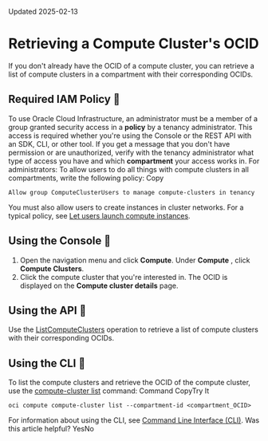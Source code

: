 Updated 2025-02-13
# Retrieving a Compute Cluster's OCID
If you don't already have the OCID of a compute cluster, you can retrieve a list of compute clusters in a compartment with their corresponding OCIDs.
## Required IAM Policy 🔗 
To use Oracle Cloud Infrastructure, an administrator must be a member of a group granted security access in a **policy** by a tenancy administrator. This access is required whether you're using the Console or the REST API with an SDK, CLI, or other tool. If you get a message that you don't have permission or are unauthorized, verify with the tenancy administrator what type of access you have and which **compartment** your access works in.
For administrators: To allow users to do all things with compute clusters in all compartments, write the following policy:
Copy
```
Allow group ComputeClusterUsers to manage compute-clusters in tenancy
```

You must also allow users to create instances in cluster networks. For a typical policy, see [Let users launch compute instances](https://docs.oracle.com/iaas/Content/Identity/Concepts/commonpolicies.htm#launch-instances).
## Using the Console 🔗 
  1. Open the navigation menu and click **Compute**. Under **Compute** , click **Compute Clusters**.
  2. Click the compute cluster that you're interested in.
The OCID is displayed on the **Compute cluster details** page.


## Using the API 🔗 
Use the [ListComputeClusters](https://docs.oracle.com/iaas/api/#/en/iaas/latest/ComputeCluster/ListComputeClusters) operation to retrieve a list of compute clusters with their corresponding OCIDs.
## Using the CLI 🔗 
To list the compute clusters and retrieve the OCID of the compute cluster, use the [compute-cluster list](https://docs.oracle.com/iaas/tools/oci-cli/latest/oci_cli_docs/cmdref/compute/compute-cluster/list.html) command:
Command
CopyTry It
```
oci compute compute-cluster list --compartment-id <compartment_OCID>
```

For information about using the CLI, see [Command Line Interface (CLI)](https://docs.oracle.com/iaas/Content/API/Concepts/cliconcepts.htm).
Was this article helpful?
YesNo

